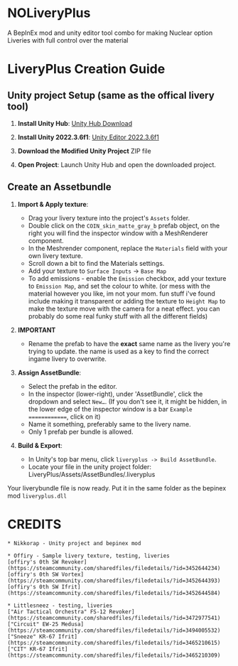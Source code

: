 # NOLiveryPlus
A BepInEx mod and unity editor tool combo for making Nuclear option Liveries with full control over the material

# LiveryPlus Creation Guide

## Unity project Setup (same as the offical livery tool)

1. **Install Unity Hub**: [Unity Hub Download](https://unity.com/download)

2. **Install Unity 2022.3.6f1**: [Unity Editor 2022.3.6f1](https://unity.com/releases/editor/archive)

3. **Download the Modified Unity Project** ZIP file

4. **Open Project**: Launch Unity Hub and open the downloaded project.

## Create an Assetbundle

1. **Import & Apply texture**:

	* Drag your livery texture into the project's `Assets` folder.
	* Double click on the `COIN_skin_matte_gray_b` prefab object, on the right you will find the inspector window with a MeshRenderer component.
	* In the Meshrender component, replace the `Materials` field with your own livery texture.
	* Scroll down a bit to find the Materials settings.
	* Add your texture to `Surface Inputs` -> `Base Map`
	* To add emissions - enable the `Emission` checkbox, add your texture to `Emission Map`, and set the colour to white. (or mess with the material however you like, im not your mom. fun stuff i've found include making it transparent or adding the texture to `Height Map` to make the texture move with the camera for a neat effect. you can probably do some real funky stuff with all the different fields)

2. **IMPORTANT**
	* Rename the prefab to have the **exact** same name as the livery you're trying to update. the name is used as a key to find the correct ingame livery to overwrite.

3. **Assign AssetBundle**:

	* Select the prefab in the editor.
	* In the inspector (lower-right), under 'AssetBundle', click the dropdown and select `New…`.
		(If you don't see it, it might be hidden, in the lower edge of the inspector window is a bar `Example ============`, click on it)
	* Name it something, preferably same to the livery name.
	* Only 1 prefab per bundle is allowed.

4. **Build & Export**:

	* In Unity's top bar menu, click `liveryplus -> Build AssetBundle`.
	* Locate your file in the unity project folder: LiveryPlus/Assets/AssetBundles/<yourliveryfilename>.liveryplus

Your liverybundle file is now ready. Put it in the same folder as the bepinex mod `liveryplus.dll`

# CREDITS
	* Nikkorap - Unity project and bepinex mod
	
	* Offiry - Sample livery texture, testing, liveries
	[offiry's 0th SW Revoker](https://steamcommunity.com/sharedfiles/filedetails/?id=3452644234)
	[offiry's 0th SW Vortex](https://steamcommunity.com/sharedfiles/filedetails/?id=3452644393)
	[offiry's 0th SW Ifrit](https://steamcommunity.com/sharedfiles/filedetails/?id=3452644584)
	
	* Littlesneez - testing, liveries
	["Air Tactical Orchestra" FS-12 Revoker](https://steamcommunity.com/sharedfiles/filedetails/?id=3472977541)
	["Circuit" EW-25 Medusa](https://steamcommunity.com/sharedfiles/filedetails/?id=3494005532)
	["Sneeze" KR-67 Ifrit](https://steamcommunity.com/sharedfiles/filedetails/?id=3465210615)
	["CIT" KR-67 Ifrit](https://steamcommunity.com/sharedfiles/filedetails/?id=3465210309)
